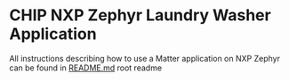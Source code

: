 # CHIP NXP Zephyr Laundry Washer Application

All instructions describing how to use a Matter application on NXP Zephyr can be
found in [README.md](../../../../docs/platforms/nxp/nxp_zephyr_guide.md) root readme
